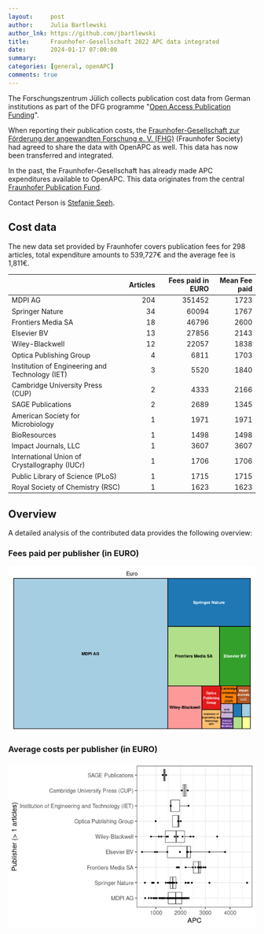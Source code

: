 ```yaml
---
layout:     post
author:     Julia Bartlewski
author_lnk: https://github.com/jbartlewski
title:      Fraunhofer-Gesellschaft 2022 APC data integrated
date:       2024-01-17 07:00:00
summary:    
categories: [general, openAPC]
comments: true
---
```





The Forschungszentrum Jülich collects publication cost data from German institutions as part of the DFG programme "[Open Access Publication Funding](https://www.fz-juelich.de/en/zb/open-science/open-access/monitoring-dfg-oa-publication-funding)".

When reporting their publication costs, the [Fraunhofer-Gesellschaft zur Förderung der angewandten Forschung e. V. (FHG)](https://www.fraunhofer.de/en.html) (Fraunhofer Society) had agreed to share the data with OpenAPC as well. This data has now been transferred and integrated.

In the past, the Fraunhofer-Gesellschaft has already made APC expenditures available to OpenAPC. This data originates from the central [Fraunhofer Publication Fund](https://www.openaccess.fraunhofer.de/en/open-access-strategy.html).

Contact Person is [Stefanie Seeh](mailto:stefanie.seeh@zv.fraunhofer.de).


## Cost data



The new data set provided by Fraunhofer covers publication fees for 298 articles, total expenditure amounts to 539,727€ and the average fee is 1,811€.



|                                                | Articles| Fees paid in EURO| Mean Fee paid|
|:-----------------------------------------------|--------:|-----------------:|-------------:|
|MDPI AG                                         |      204|            351452|          1723|
|Springer Nature                                 |       34|             60094|          1767|
|Frontiers Media SA                              |       18|             46796|          2600|
|Elsevier BV                                     |       13|             27856|          2143|
|Wiley-Blackwell                                 |       12|             22057|          1838|
|Optica Publishing Group                         |        4|              6811|          1703|
|Institution of Engineering and Technology (IET) |        3|              5520|          1840|
|Cambridge University Press (CUP)                |        2|              4333|          2166|
|SAGE Publications                               |        2|              2689|          1345|
|American Society for Microbiology               |        1|              1971|          1971|
|BioResources                                    |        1|              1498|          1498|
|Impact Journals, LLC                            |        1|              3607|          3607|
|International Union of Crystallography (IUCr)   |        1|              1706|          1706|
|Public Library of Science (PLoS)                |        1|              1715|          1715|
|Royal Society of Chemistry (RSC)                |        1|              1623|          1623|



## Overview

A detailed analysis of the contributed data provides the following overview:

### Fees paid per publisher (in EURO)

![plot of chunk tree_fraunhofer_2024_01_17_full](/figure/tree_fraunhofer_2024_01_17_full-1.png)

###  Average costs per publisher (in EURO)

![plot of chunk box_fraunhofer_2024_01_17_publisher_full](/figure/box_fraunhofer_2024_01_17_publisher_full-1.png)

